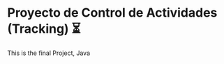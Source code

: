 # Proyecto de Control de Actividades (Tracking) :hourglass_flowing_sand:
This is the final Project, Java
